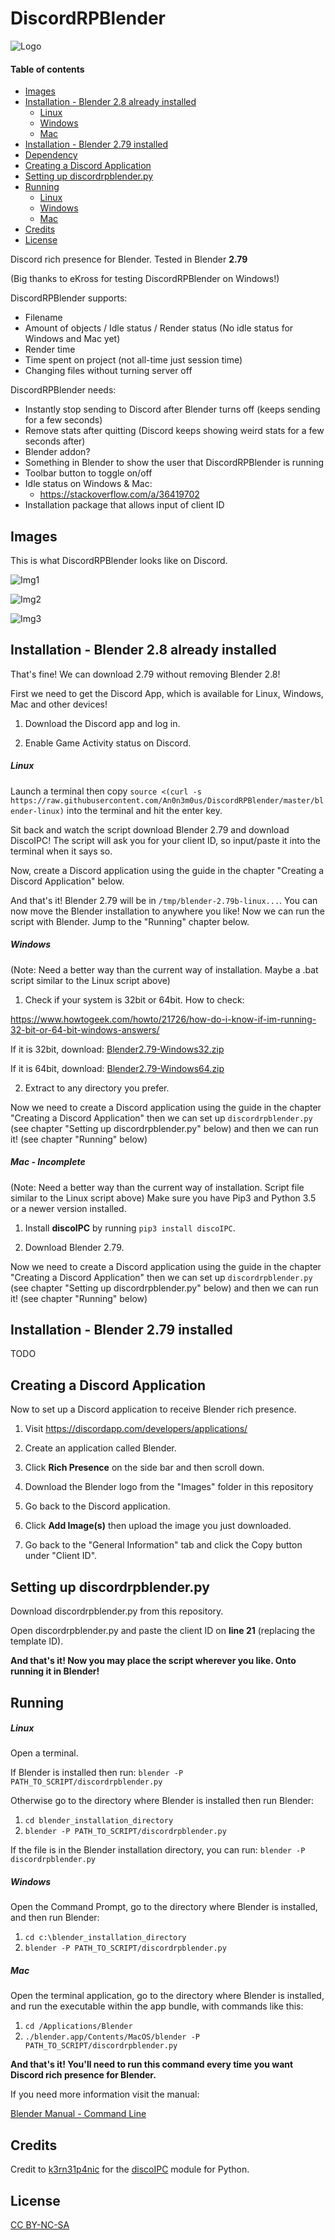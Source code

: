# DiscordRPBlender

![Logo](https://raw.githubusercontent.com/An0n3m0us/DiscordRPBlender/master/images/DiscordRPBlender.png)

#### Table of contents
   * [Images](#images)
   * [Installation - Blender 2.8 already installed](#installation---blender-28-already-installed)
      * [Linux](#linux)
      * [Windows](#windows)
      * [Mac](#mac---incomplete)
   * [Installation - Blender 2.79 installed](#installation---blender-279-installed)
   * [Dependency](#dependency)
   * [Creating a Discord Application](#creating-a-discord-application)
   * [Setting up discordrpblender.py](#setting-up-discordrpblenderpy)
   * [Running](#running)
      * [Linux](#linux)
      * [Windows](#windows-1)
      * [Mac](#mac)
   * [Credits](#credits)
   * [License](#license)

Discord rich presence for Blender. Tested in Blender **2.79**

(Big thanks to eKross for testing DiscordRPBlender on Windows!)

DiscordRPBlender supports:
- Filename
- Amount of objects / Idle status / Render status (No idle status for Windows and Mac yet)
- Render time
- Time spent on project (not all-time just session time)
- Changing files without turning server off

DiscordRPBlender needs:
- Instantly stop sending to Discord after Blender turns off (keeps sending for a few seconds)
- Remove stats after quitting (Discord keeps showing weird stats for a few seconds after)
- Blender addon?
- Something in Blender to show the user that DiscordRPBlender is running
- Toolbar button to toggle on/off
- Idle status on Windows & Mac:
  - https://stackoverflow.com/a/36419702
- Installation package that allows input of client ID

## Images

This is what DiscordRPBlender looks like on Discord.

![Img1](https://raw.githubusercontent.com/An0n3m0us/DiscordRPBlender/master/images/ImgIdle.png)

![Img2](https://raw.githubusercontent.com/An0n3m0us/DiscordRPBlender/master/images/ImgWorking.png)

![Img3](https://raw.githubusercontent.com/An0n3m0us/DiscordRPBlender/master/images/ImgRendering.png)

## Installation - Blender 2.8 already installed
That's fine! We can download 2.79 without removing Blender 2.8!

First we need to get the Discord App, which is available for Linux, Windows, Mac and other devices!

1. Download the Discord app and log in.

2. Enable Game Activity status on Discord.

##### Linux
Launch a terminal then copy `source <(curl -s https://raw.githubusercontent.com/An0n3m0us/DiscordRPBlender/master/blender-linux)` into the terminal and hit the enter key.

Sit back and watch the script download Blender 2.79 and download DiscoIPC! The script will ask you for your client ID, so input/paste it into the terminal when it says so.

Now, create a Discord application using the guide in the chapter "Creating a Discord Application" below.

And that's it! Blender 2.79 will be in `/tmp/blender-2.79b-linux...`. You can now move the Blender installation to anywhere you like! Now we can run the script with Blender. Jump to the "Running" chapter below.

##### Windows
(Note: Need a better way than the current way of installation. Maybe a .bat script similar to the Linux script above)

1. Check if your system is 32bit or 64bit. How to check:

https://www.howtogeek.com/howto/21726/how-do-i-know-if-im-running-32-bit-or-64-bit-windows-answers/

If it is 32bit, download: [Blender2.79-Windows32.zip](http://www.mediafire.com/file/x2pqmu8mq03szxw/Blender2.79-Windows32.zip/file)

If it is 64bit, download: [Blender2.79-Windows64.zip](http://www.mediafire.com/file/5yku17tvdi1iyk2/Blender2.79-Windows64.zip/file)

2. Extract to any directory you prefer.

Now we need to create a Discord application using the guide in the chapter "Creating a Discord Application" then we can set up `discordrpblender.py` (see chapter "Setting up discordrpblender.py" below) and then we can run it! (see chapter "Running" below)

##### Mac - Incomplete
(Note: Need a better way than the current way of installation. Script file similar to the Linux script above)
Make sure you have Pip3 and Python 3.5 or a newer version installed.
1. Install **discoIPC** by running `pip3 install discoIPC`.

2. Download Blender 2.79.

Now we need to create a Discord application using the guide in the chapter "Creating a Discord Application" then we can set up `discordrpblender.py` (see chapter "Setting up discordrpblender.py" below) and then we can run it! (see chapter "Running" below)

## Installation - Blender 2.79 installed
TODO

## Creating a Discord Application

Now to set up a Discord application to receive Blender rich presence.

1. Visit https://discordapp.com/developers/applications/

2. Create an application called Blender.

3. Click **Rich Presence** on the side bar and then scroll down.

4. Download the Blender logo from the "Images" folder in this repository

5. Go back to the Discord application.

6. Click **Add Image(s)** then upload the image you just downloaded.

7. Go back to the "General Information" tab and click the Copy button under "Client ID".

## Setting up discordrpblender.py

Download discordrpblender.py from this repository.

Open discordrpblender.py and paste the client ID on **line 21** (replacing the template ID).

**And that's it! Now you may place the script wherever you like. Onto running it in Blender!**

## Running
##### Linux
Open a terminal.

If Blender is installed then run:
`blender -P PATH_TO_SCRIPT/discordrpblender.py`

Otherwise go to the directory where Blender is installed then run Blender:
1. `cd blender_installation_directory`
2. `blender -P PATH_TO_SCRIPT/discordrpblender.py`

If the file is in the Blender installation directory, you can run:
`blender -P discordrpblender.py`

##### Windows
Open the Command Prompt, go to the directory where Blender is installed, and then run Blender:
1. `cd c:\blender_installation_directory`
2. `blender -P PATH_TO_SCRIPT/discordrpblender.py`

##### Mac
Open the terminal application, go to the directory where Blender is installed, and run the executable within the app bundle, with commands like this:
1. `cd /Applications/Blender`
2. `./blender.app/Contents/MacOS/blender -P PATH_TO_SCRIPT/discordrpblender.py`

**And that's it! You'll need to run this command every time you want Discord rich presence for Blender.**

If you need more information visit the manual:

[Blender Manual - Command Line](https://docs.blender.org/manual/en/latest/render/workflows/command_line.html)

## Credits

Credit to [k3rn31p4nic](https://github.com/k3rn31p4nic/) for the [discoIPC](https://github.com/k3rn31p4nic/discoIPC) module for Python.

## License
[CC BY-NC-SA](https://creativecommons.org/licenses/by-nc-sa/4.0/)

